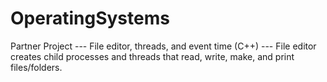 # OperatingSystems
Partner Project ---
File editor, threads, and event time (C++) ---
File editor creates child processes and threads that read, write, make, and print files/folders.
